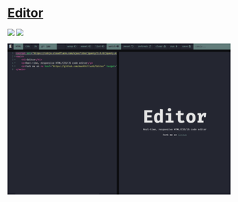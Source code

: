 # [Editor](https://github.com/markhillard/Editor)

![](https://img.shields.io/github/license/markhillard/Editor) ![](https://img.shields.io/github/last-commit/scillidan/Editor/master?label=last%20commit%20(fork))

![editor](/_image/optWeb/editor.png)
